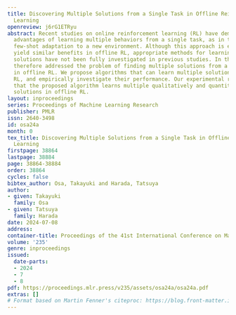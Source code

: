 ```yaml
---
title: Discovering Multiple Solutions from a Single Task in Offline Reinforcement
  Learning
openreview: j6rG1ETRyu
abstract: Recent studies on online reinforcement learning (RL) have demonstrated the
  advantages of learning multiple behaviors from a single task, as in the case of
  few-shot adaptation to a new environment. Although this approach is expected to
  yield similar benefits in offline RL, appropriate methods for learning multiple
  solutions have not been fully investigated in previous studies. In this study, we
  therefore addressed the problem of finding multiple solutions from a single task
  in offline RL. We propose algorithms that can learn multiple solutions in offline
  RL, and empirically investigate their performance. Our experimental results show
  that the proposed algorithm learns multiple qualitatively and quantitatively distinctive
  solutions in offline RL.
layout: inproceedings
series: Proceedings of Machine Learning Research
publisher: PMLR
issn: 2640-3498
id: osa24a
month: 0
tex_title: Discovering Multiple Solutions from a Single Task in Offline Reinforcement
  Learning
firstpage: 38864
lastpage: 38884
page: 38864-38884
order: 38864
cycles: false
bibtex_author: Osa, Takayuki and Harada, Tatsuya
author:
- given: Takayuki
  family: Osa
- given: Tatsuya
  family: Harada
date: 2024-07-08
address:
container-title: Proceedings of the 41st International Conference on Machine Learning
volume: '235'
genre: inproceedings
issued:
  date-parts:
  - 2024
  - 7
  - 8
pdf: https://proceedings.mlr.press/v235/assets/osa24a/osa24a.pdf
extras: []
# Format based on Martin Fenner's citeproc: https://blog.front-matter.io/posts/citeproc-yaml-for-bibliographies/
---
```

